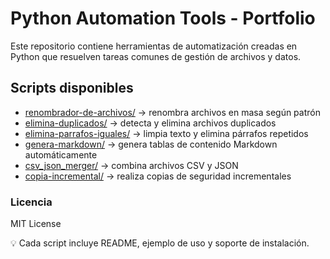 # Python Automation Tools - Portfolio

Este repositorio contiene herramientas de automatización creadas en Python que resuelven tareas comunes de gestión de archivos y datos.

## Scripts disponibles

- [renombrador-de-archivos/](renombrador-de-archivos) → renombra archivos en masa según patrón
- [elimina-duplicados/](elimina-duplicados) → detecta y elimina archivos duplicados
- [elimina-parrafos-iguales/](elimina-parrafos-iguales) → limpia texto y elimina párrafos repetidos
- [genera-markdown/](genera-markdown) → genera tablas de contenido Markdown automáticamente
- [csv_json_merger/](csv_json_merger) → combina archivos CSV y JSON
- [copia-incremental/](copia-incremental) → realiza copias de seguridad incrementales

### Licencia
MIT License

💡 Cada script incluye README, ejemplo de uso y soporte de instalación.